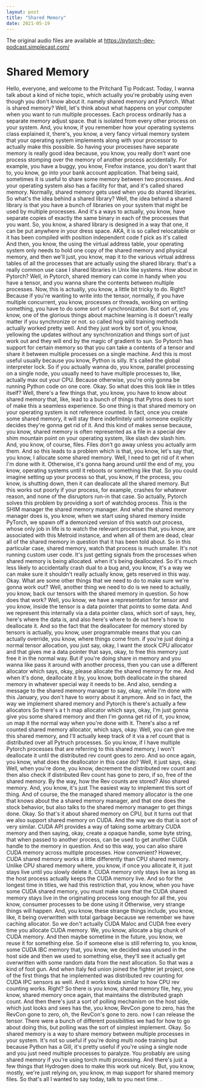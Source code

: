```yaml
---
layout: post
title: "Shared Memory"
date: 2021-05-19
---
```

The original audio files are available at https://pytorch-dev-podcast.simplecast.com/

# Shared Memory

Hello, everyone, and welcome to the Pritchard Tip Podcast.
Today, I wanna talk about a kind of niche topic, which actually you're probably using even though you don't know about it.
namely shared memory and Pytorch.
What is shared memory? Well, let's think about what happens on your computer when you want to run multiple processes.
Each process ordinarily has a separate memory adjust space.
that is isolated from every other process on your system.
And, you know, if you remember how your operating systems class explained it, there's, you know, a very fancy virtual memory system that your operating system implements along with your processor to actually make this possible.
So having your processes have separate memory is really good idea because, you know, you really don't want one process stomping over the memory of another process accidentally.
For example, you have a buggy, you know, Firefox instance, you don't want that to, you know, go into your bank account application.
That being said, sometimes it is useful to share some memory between two processes.
And your operating system also has a facility for that, and it's called shared memory.
Normally, shared memory gets used when you do shared libraries.
So what's the idea behind a shared library? Well, the idea behind a shared library is that you have a bunch of libraries on your system that might be used by multiple processes.
And it's a ways to actually, you know, have separate copies of exactly the same binary in each of the processes that you want.
So, you know, a shared library is designed in a way that one, it can be put anywhere in your dress space.
AKA, it is so called relocatable or it has been compiled with position independent code f pick as it's called And then, you know, the using the virtual address table, your operating system only needs to hold one copy of the shared memory and physical memory, and then we'll just, you know, map it to the various virtual address tables of all the processes that are actually using the shared library.
that's a really common use case I shared libraries in Unix like systems.
How about in Pytorch? Well, in Pytorch, shared memory can come in handy when you have a tensor, and you wanna share the contents between multiple processes.
Now, this is actually, you know, a little bit tricky to do.
Right? Because if you're wanting to write into the tensor, normally, if you have multiple concurrent, you know, processes or threads, working on writing something, you have to do some sort of synchronization.
But sort of, you know, one of the glorious things about machine learning is it doesn't really matter if you synchronize or not.
so called hog wild training methods actually worked pretty well.
And they just work by sort of, you know, yellowing the updates without any synchronization and things sort of just work out and they will end by the magic of gradient to sun.
So Pytorch has support for certain memory so that you can take a contents of a tensor and share it between multiple processes on a single machine.
And this is most useful usually because you know, Python is silly.
It's called the global interpreter lock.
So if you actually wanna do, you know, parallel processing on a single node, you usually need to have multiple processes to, like, actually max out your CPU.
Because otherwise, you're only gonna be running Python code on one core.
Okay.
So what does this look like in titles itself? Well, there's a few things that, you know, you have to know about shared memory that, like, lead to a bunch of things that Pytros does to sort of make this a seamless experience.
So one thing is that shared memory on your operating system is not reference counted.
In fact, once you create some shared memory, it will stay there indefinitely until someone explicitly decides they're gonna get rid of it.
And this kind of makes sense because, you know, shared memory is often represented as a file in a special dev shim mountain point on your operating system, like slash dev slash him.
And, you know, of course, files.
Files don't go away unless you actually arm them.
And so this leads to a problem which is that, you know, let's say that, you know, I allocate some shared memory.
Well, I need to get rid of it when I'm done with it.
Otherwise, it's gonna hang around until the end of my, you know, operating systems until it reboots or something like that.
So you could imagine setting up your process so that, you know, if the process, you know, is shutting down, then it can deallocate all the shared memory.
But this works out poorly if your process, for example, crashes for whatever reason, and none of the disruptors run-in that case.
So actually, Pytorch solves this problem by providing a sort of watchdog process.
This is the SHIM manager the shared memory manager.
And what the shared memory manager does is, you know, when we start using shared memory inside PyTorch, we spawn off a demonized version of this watch out process, whose only job in life is to watch the relevant processes that, you know, are associated with this Metroid instance, and when all of them are dead, clear all of the shared memory in question that it has been told about.
So in this particular case, shared memory, watch that process is much smaller.
It's not running custom user code.
It's just getting signals from the processes when shared memory is being allocated.
when it's being deallocated.
So it's much less likely to accidentally crash dual to a bug and, you know, it's a way we can make sure it shouldn't really actually know, gets reserved in this way.
Okay.
What are some other things that we need to do to make sure we're gonna work out? Well, another thing we need to do is we need to actually, you know, back our tensors with the shared memory in question.
So how does that work? Well, you know, we have a representation for tensor and you know, inside the tensor is a data pointer that points to some data.
And we represent this internally via a data pointer class, which sort of says, hey, here's where the data is, and also here's where to de out here's how to deallocate it.
And so the fact that the deallocateer for memory stored by tensors is actually, you know, user programmable means that you can actually override, you know, where things come from.
if you're just doing a normal tensor allocation, you just say, okay, I want the stock CPU allocator and that gives me a data pointer that says, okay, to free this memory just free it in the normal way.
But if you're doing share in memory and you wanna like pass it around with another process, then you can use a different allocator which says, okay, please allocate the shared memory for me.
And when it's done, deallocate it by, you know, both deallocate in the shared memory in whatever special way it needs to be.
And also, sending a message to the shared memory manager to say, okay, while I'm done with this January, you don't have to worry about it anymore.
And so in fact, the way we implement shared memory and Pytorch is there's actually a few allocators So there's a t h map allocator which says, okay, I'm just gonna give you some shared memory and then I'm gonna get rid of it, you know, un map it the normal way when you're done with it.
There's also a ref counted shared memory allocator, which says, okay.
Well, you can give me this shared memory, and I'll actually keep track of it via a ref count that is distributed over all Pytruch processes.
So you know, if I have multiple Pytorch processes that are referring to this shared memory, I won't deallocate it until the distributed rev count goes to zero.
And so once again, you know, what does the deallocator in this case do? Well, it just says, okay.
Well, when you're done, you know, decrement the distributed rev count and then also check if distributed Rev count has gone to zero, if so, free of the shared memory.
By the way, how the Rev counts are stored? Also shared memory.
And, you know, it's just The easiest way to implement this sort of thing.
And of course, the the managed shared memory allocator is the one that knows about the a shared memory manager, and that one does the stock behavior, but also talks to the shared memory manager to get things done.
Okay.
So that's it about shared memory on CPU, but it turns out that we also support shared memory on CUDA.
And the way we do that is sort of very similar.
CUDA API provides a way of taking some arbitrary CUDA memory and then saying, okay, create a opaque handle, some byte string, that when passed to another process, can be used to get another CUDA handle to the memory in question.
And so this way, you can also share CUDA memory across multiple processes.
How convenient? However, CUDA shared memory works a little differently than CPU shared memory.
Unlike CPU shared memory where, you know, if once you allocate it, it just stays live until you slowly delete it.
CUDA memory only stays live as long as the host process actually keeps the CUDA memory live.
And so for the longest time in titles, we had this restriction that, you know, when you have some CUDA shared memory, you must make sure that the CUDA shared memory stays live in the originating process long enough for all the, you know, consumer processes to be done using it Otherwise, very strange things will happen.
And, you know, these strange things include, you know, like, it being overwritten with total garbage because we remember we have caching allocator.
So we don't actually CUDA Maloc and CUDA free every time you allocate CUDA memory.
We, you know, allocate a big chunk of CUDA memory.
And then maybe sometime in the future, you know, we reuse it for something else.
So if someone else is still referring to, you know, some CUDA IBC memory that, you know, we decided was unused in the host side and then we used to something else, they'll see it actually get overwritten with some random data from the next allocation.
So that was a kind of foot gun.
And when Italy fed union joined the fighter jet project, one of the first things that he implemented was distributed rev counting for CUDA IPC sensors as well.
And it works kinda similar to how CPU rev counting works.
Right? So there is you know, shared memory file, hey, you know, shared memory once again, that maintains the distributed graph count.
And then there's just a sort of polling mechanism on the host side, which just looks and sees has the, you know, RevCon gone to zero, has the RevCon gone to zero, oh, the RevCon's gone to zero.
now I can release the tensor.
There were a bunch of different possibilities we had for how to go about doing this, but polling was the sort of simplest implement.
Okay.
So shared memory is a way to share memory between multiple processes in your system.
It's not so useful if you're doing multi node training but because Python has a Gill, it's pretty useful if you're using a single node and you just need multiple processes to paralyze.
You probably are using shared memory if you're using torch multi processing.
And there's just a few things that Hydrogen does to make this work out nicely.
But, you know, mostly, we're just relying on, you know, m map support for shared memory files.
So that's all I wanted to say today, talk to you next time.
.

